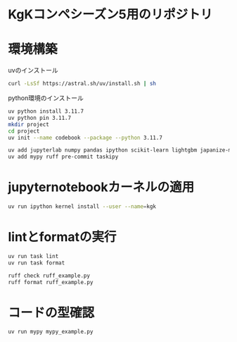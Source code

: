 # KgKコンペシーズン5用のリポジトリ


# 環境構築
uvのインストール
```bash
curl -LsSf https://astral.sh/uv/install.sh | sh
```

python環境のインストール
```bash
uv python install 3.11.7
uv python pin 3.11.7
mkdir project
cd project
uv init --name codebook --package --python 3.11.7
```

```bash
uv add jupyterlab numpy pandas ipython scikit-learn lightgbm japanize-matplotlib seaborn wandb
uv add mypy ruff pre-commit taskipy
```

# jupyternotebookカーネルの適用

```bash
uv run ipython kernel install --user --name=kgk
```


# lintとformatの実行
```bash
uv run task lint
uv run task format
```

```bash
ruff check ruff_example.py
ruff format ruff_example.py
```

# コードの型確認
```bash
uv run mypy mypy_example.py
```